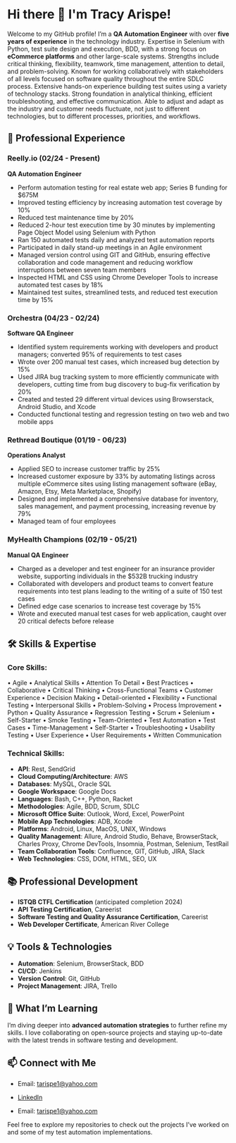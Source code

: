 # Hi there 👋 I'm Tracy Arispe!

Welcome to my GitHub profile! I’m a **QA Automation Engineer** with over **five years of experience** in the technology industry. Expertise in Selenium with Python, test suite design and execution, BDD, with a strong focus on **eCommerce platforms** and other large-scale systems. Strengths include critical thinking, flexibility, teamwork, time management, attention to detail, and problem-solving. Known for working collaboratively with stakeholders of all levels focused on software quality throughout the entire SDLC process. Extensive hands-on experience building test suites using a variety of technology stacks. Strong foundation in analytical thinking, efficient troubleshooting, and effective communication. Able to adjust and adapt as the industry and customer needs fluctuate, not just to different technologies, but to different processes, priorities, and workflows.

## 💼 Professional Experience

### Reelly.io (02/24 - Present)
**QA Automation Engineer**
- Perform automation testing for real estate web app; Series B funding for $675M
- Improved testing efficiency by increasing automation test coverage by 10%
- Reduced test maintenance time by 20%
- Reduced 2-hour test execution time by 30 minutes by implementing Page Object Model using Selenium with Python
- Ran 150 automated tests daily and analyzed test automation reports
- Participated in daily stand-up meetings in an Agile environment
- Managed version control using GIT and GitHub, ensuring effective collaboration and code management and reducing workflow interruptions between seven team members
- Inspected HTML and CSS using Chrome Developer Tools to increase automated test cases by 18%
- Maintained test suites, streamlined tests, and reduced test execution time by 15%

### Orchestra (04/23 - 02/24)
**Software QA Engineer**
- Identified system requirements working with developers and product managers; converted 95% of requirements to test cases
- Wrote over 200 manual test cases, which increased bug detection by 15%
- Used JIRA bug tracking system to more efficiently communicate with developers, cutting time from bug discovery to bug-fix verification by 20%
- Created and tested 29 different virtual devices using Browserstack, Android Studio, and Xcode
- Conducted functional testing and regression testing on two web and two mobile apps

### Rethread Boutique (01/19 - 06/23)
**Operations Analyst**
- Applied SEO to increase customer traffic by 25%
- Increased customer exposure by 33% by automating listings across multiple eCommerce sites using listing management software (eBay, Amazon, Etsy, Meta Marketplace, Shopify)
- Designed and implemented a comprehensive database for inventory, sales management, and payment processing, increasing revenue by 79%
- Managed team of four employees

### MyHealth Champions (02/19 - 05/21)
**Manual QA Engineer**
- Charged as a developer and test engineer for an insurance provider website, supporting individuals in the $532B trucking industry
- Collaborated with developers and product teams to convert feature requirements into test plans leading to the writing of a suite of 150 test cases
- Defined edge case scenarios to increase test coverage by 15%
- Wrote and executed manual test cases for web application, caught over 20 critical defects before release

## 🛠️ Skills & Expertise

### Core Skills:
•	Agile
•	Analytical Skills
•	Attention To Detail
•	Best Practices
•	Collaborative
•	Critical Thinking
•	Cross-Functional Teams
•	Customer Experience
•	Decision Making
•	Detail-oriented
•	Flexibility
•	Functional Testing
•	Interpersonal Skills
•	Problem-Solving
•	Process Improvement
•	Python
•	Quality Assurance
•	Regression Testing
•	Scrum
•	Selenium
•	Self-Starter
•	Smoke Testing
•	Team-Oriented
•	Test Automation
•	Test Cases
•	Time-Management
•	Self-Starter
•	Troubleshooting
•	Usability Testing
•	User Experience
•	User Requirements
•	Written Communication 


### Technical Skills:
- **API**: Rest, SendGrid
- **Cloud Computing/Architecture**: AWS
- **Databases**: MySQL, Oracle SQL
- **Google Workspace**: Google Docs
- **Languages**: Bash, C++, Python, Racket
- **Methodologies**: Agile, BDD, Scrum, SDLC
- **Microsoft Office Suite**: Outlook, Word, Excel, PowerPoint
- **Mobile App Technologies**: ADB, Xcode
- **Platforms**: Android, Linux, MacOS, UNIX, Windows
- **Quality Management**: Allure, Android Studio, Behave, BrowserStack, Charles Proxy, Chrome DevTools, Insomnia, Postman, Selenium, TestRail
- **Team Collaboration Tools**: Confluence, GIT, GitHub, JIRA, Slack
- **Web Technologies**: CSS, DOM, HTML, SEO, UX


## 📚 Professional Development

- **ISTQB CTFL Certification** (anticipated completion 2024)
- **API Testing Certification**, Careerist
- **Software Testing and Quality Assurance Certification**, Careerist
- **Web Developer Certificate**, American River College

## 💡 Tools & Technologies

- **Automation**: Selenium, BrowserStack, BDD
- **CI/CD**: Jenkins
- **Version Control**: Git, GitHub
- **Project Management**: JIRA, Trello

## 🌱 What I’m Learning
I’m diving deeper into **advanced automation strategies** to further refine my skills. I love collaborating on open-source projects and staying up-to-date with the latest trends in software testing and development.

## 📫 Connect with Me

- Email: tarispe1@yahoo.com

- [LinkedIn](https://www.linkedin.com/in/tracyarispe)
- Email: tarispe1@yahoo.com

Feel free to explore my repositories to check out the projects I’ve worked on and some of my test automation implementations.


